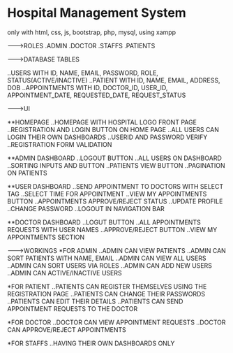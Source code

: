 # Hospital Management System
only with html, css, js, bootstrap, php, mysql, using xampp

--->ROLES
.ADMIN
.DOCTOR
.STAFFS
.PATIENTS

--->DATABASE TABLES

..USERS WITH ID, NAME, EMAIL, PASSWORD, ROLE, STATUS(ACTIVE/INACTIVE)
..PATIENT WITH ID, NAME, EMAIL, ADDRESS, DOB
..APPOINTMENTS WITH ID, DOCTOR_ID, USER_ID, APPOINTMENT_DATE, REQUESTED_DATE, REQUEST_STATUS


--->UI

**HOMEPAGE
..HOMEPAGE WITH HOSPITAL LOGO FRONT PAGE
..REGISTRATION AND LOGIN BUTTON ON HOME PAGE
..ALL USERS CAN LOGIN THEIR OWN DASHBOARDS
..USERID AND PASSWORD VERIFY
..REGISTRATION FORM VALIDATION

**ADMIN DASHBOARD
..LOGOUT BUTTON
..ALL USERS ON DASHBOARD
..SORTING INPUTS AND BUTTON
..PATIENTS VIEW BUTTON
..PAGINATION ON PATIENTS

**USER DASHBOARD
..SEND APPOINTMENT TO DOCTORS WITH SELECT TAG
..SELECT TIME FOR APPOINTMENT
..VIEW MY APPOINTMENTS BUTTON
..APPOINTMENTS APPROVE/REJECT STATUS
..UPDATE PROFILE
..CHANGE PASSWORD
..LOGOUT IN NAVIGATION BAR

**DOCTOR DASHBOARD
..LOGUT BUTTON
..ALL APPOINTMENTS REQUESTS WITH USER NAMES
..APPROVE/REJECT BUTTON
..VIEW MY APPOINTMENTS SECTION


--->WORKINGS
*FOR ADMIN
..ADMIN CAN VIEW PATIENTS
..ADMIN CAN SORT PATIENTS WITH NAME, EMAIL
..ADMIN CAN VIEW ALL USERS
..ADMIN CAN SORT USERS VIA ROLES
..ADMIN CAN ADD NEW USERS 
..ADMIN CAN ACTIVE/INACTIVE USERS

*FOR PATIENT
..PATIENTS CAN REGISTER THEMSELVES USING THE REGISTRATION PAGE
..PATIENTS CAN CHANGE THEIR PASSWORDS
..PATIENTS CAN EDIT THEIR DETAILS
..PATIENTS CAN SEND APPOINTMENT REQUESTS TO THE DOCTOR

*FOR DOCTOR
..DOCTOR CAN VIEW APPOINTMENT REQUESTS
..DOCTOR CAN APPROVE/REJECT APPOINTMENTS

*FOR STAFFS
..HAVING THEIR OWN DASHBOARDS ONLY



